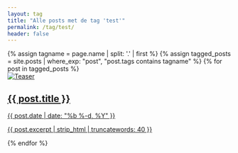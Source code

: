 ```yaml
---
layout: tag
title: "Alle posts met de tag 'test'"
permalink: /tag/test/
header: false
---
```


<div class="tag-post-list">
{% assign tagname = page.name | split: '.' | first %}
{% assign tagged_posts = site.posts | where_exp: "post", "post.tags contains tagname" %}
    {% for post in tagged_posts %}
        <a href="{{ post.url | relative_url }}" class="tag-post-item-link">
            <div class="tag-post-item">
                <div class="tag-post-teaser">
                    <img src="{{ post.teaser | default: '/assets/images/bull200px.webp' }}" alt="Teaser" class="tag-post-img">
                </div>
                <div class="tag-post-content">
                    <h2 class="tag-post-title">
                        {{ post.title }}
                    </h2>
                    <div class="tag-post-date">
                        <i class="fas fa-fw fa-calendar-alt" aria-hidden="true"></i>
                        {{ post.date | date: "%b %-d, %Y" }}
                    </div>
                    <p>{{ post.excerpt | strip_html | truncatewords: 40 }}</p>
                </div>
            </div>
        </a>
    {% endfor %}
</div>
